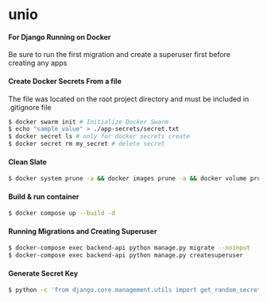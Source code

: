 # unio

#### For Django Running on Docker
Be sure to run the first migration and create a superuser first before
creating any apps 

#### Create Docker Secrets From a file
The file was located on the root project directory and must be included in .gitignore file

```bash
$ docker swarm init # Initialize Docker Swarm
$ echo "sample_value" > ./app-secrets/secret.txt
$ docker secret ls # only for docker secrets create
$ docker secret rm my_secret # delete secret
```

#### Clean Slate

```bash
$ docker system prune -a && docker images prune -a && docker volume prune -a
```

#### Build & run container

```bash
$ docker compose up --build -d
```

#### Running Migrations and Creating Superuser

```bash
$ docker-compose exec backend-api python manage.py migrate --noinput
$ docker-compose exec backend-api python manage.py createsuperuser 
```

#### Generate Secret Key

```bash
$ python -c 'from django.core.management.utils import get_random_secret_key; print(get_random_secret_key())'
```